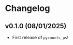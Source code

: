 # Changelog

<!--next-version-placeholder-->

## v0.1.0 (08/01/2025)

- First release of `pycounts_ps`!